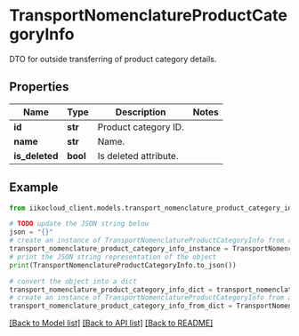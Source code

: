 # TransportNomenclatureProductCategoryInfo

DTO for outside transferring of product category details.

## Properties

Name | Type | Description | Notes
------------ | ------------- | ------------- | -------------
**id** | **str** | Product category ID. | 
**name** | **str** | Name. | 
**is_deleted** | **bool** | Is deleted attribute. | 

## Example

```python
from iikocloud_client.models.transport_nomenclature_product_category_info import TransportNomenclatureProductCategoryInfo

# TODO update the JSON string below
json = "{}"
# create an instance of TransportNomenclatureProductCategoryInfo from a JSON string
transport_nomenclature_product_category_info_instance = TransportNomenclatureProductCategoryInfo.from_json(json)
# print the JSON string representation of the object
print(TransportNomenclatureProductCategoryInfo.to_json())

# convert the object into a dict
transport_nomenclature_product_category_info_dict = transport_nomenclature_product_category_info_instance.to_dict()
# create an instance of TransportNomenclatureProductCategoryInfo from a dict
transport_nomenclature_product_category_info_from_dict = TransportNomenclatureProductCategoryInfo.from_dict(transport_nomenclature_product_category_info_dict)
```
[[Back to Model list]](../README.md#documentation-for-models) [[Back to API list]](../README.md#documentation-for-api-endpoints) [[Back to README]](../README.md)



